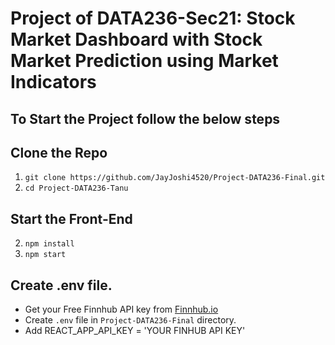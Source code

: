 # Project of DATA236-Sec21: Stock Market Dashboard with Stock Market Prediction using Market Indicators

## To Start the Project follow the below steps

## Clone the Repo
1. ```git clone https://github.com/JayJoshi4520/Project-DATA236-Final.git```
2. ```cd Project-DATA236-Tanu```


## Start the Front-End
2. ```npm install```
3. ```npm start```

## Create .env file.
- Get your Free Finnhub API key from [Finnhub.io](https://finnhub.io/)
- Create ```.env``` file in ```Project-DATA236-Final``` directory.
- Add REACT_APP_API_KEY = 'YOUR FINHUB API KEY'


